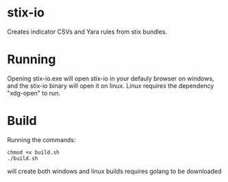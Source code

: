 # stix-io
Creates indicator CSVs and Yara rules from stix bundles.

# Running
Opening stix-io.exe will open stix-io in your defauly browser on windows, and the stix-io binary will open it on linux. Linux requires the dependency "xdg-open" to run.

# Build

Running the commands:
```
chmod +x build.sh
./build.sh
```
will create both windows and linux builds
requires golang to be downloaded
